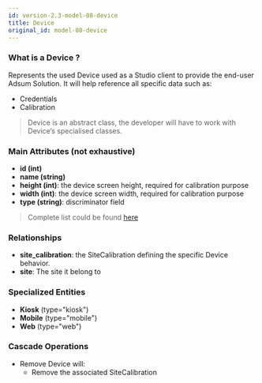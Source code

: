 ```yaml
---
id: version-2.3-model-08-device
title: Device
original_id: model-08-device
---
```


### What is a Device ?

Represents the used Device used as a Studio client to provide the end-user
 Adsum Solution. It will help reference all specific data such as:

- Credentials
- Calibration


> Device is an abstract class, the developer will have to work
with Device’s specialised classes.

### Main Attributes (not exhaustive)

- **id (int)**
- **name (string)**
- **height (int)**: the device screen height, required for calibration purpose
- **width (int)**: the device screen width, required for calibration purpose
- **type (string)**: discriminator field

> Complete list could be found [here](reference-08-device.md)

### Relationships

- **site_calibration**: the SiteCalibration defining the specific Device
 behavior.
- **site**: The site it belong to

### Specialized Entities

- **Kiosk** (type="kiosk")
- **Mobile** (type="mobile")
- **Web** (type="web")

### Cascade Operations

- Remove Device will:
    - Remove the associated SiteCalibration

